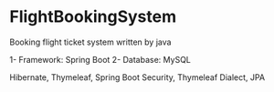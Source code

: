 # FlightBookingSystem
Booking flight ticket system written by java

1- Framework: Spring Boot
2- Database: MySQL

Hibernate, Thymeleaf, Spring Boot Security, Thymeleaf Dialect, JPA
